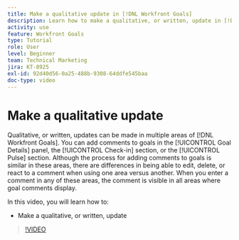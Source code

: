 ```yaml
---
title: Make a qualitative update in [!DNL Workfront Goals]
description: Learn how to make a qualitative, or written, update in [!DNL   Goals].
activity: use
feature: Workfront Goals
type: Tutorial
role: User
level: Beginner
team: Technical Marketing
jira: KT-8925
exl-id: 92d40d56-0a25-488b-9308-64ddfe545baa
doc-type: video
---
```

# Make a qualitative update

Qualitative, or written, updates can be made in multiple areas of [!DNL Workfront Goals]. You can add comments to goals in the [!UICONTROL Goal Details] panel, the [!UICONTROL Check-in] section, or the [!UICONTROL Pulse] section. Although the process for adding comments to goals is similar in these areas, there are differences in being able to edit, delete, or react to a comment when using one area versus another. When you enter a comment in any of these areas, the comment is visible in all areas where goal comments display.

In this video, you will learn how to:

* Make a qualitative, or written, update

>[!VIDEO](https://video.tv.adobe.com/v/335197/?quality=12&learn=on)
